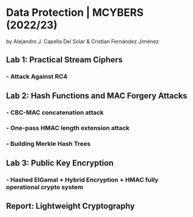 # Data Protection | MCYBERS (2022/23)

by Alejandro J. Capella Del Solar & Cristian Fernández Jiménez

## Lab 1: Practical Stream Ciphers 
### - Attack Against RC4

## Lab 2: Hash Functions and MAC Forgery Attacks
### - CBC-MAC concatenation attack
### - One-pass HMAC length extension attack
### - Building Merkle Hash Trees

## Lab 3: Public Key Encryption
### - Hashed ElGamal + Hybrid Encryption + HMAC fully operational crypto system

## Report: Lightweight Cryptography
